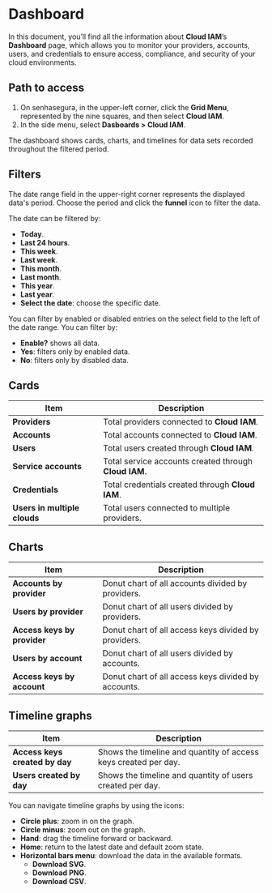 # Dashboard

In this document, you’ll find all the information about **Cloud IAM**’s **Dashboard** page, which allows you to monitor your providers, accounts, users, and credentials to ensure access, compliance, and security of your cloud environments.

## Path to access

1. On senhasegura, in the upper-left corner, click the **Grid Menu**, represented by the nine squares, and then select **Cloud IAM**.
2. In the side menu, select **Dasboards > Cloud IAM**.

The dashboard shows cards, charts, and timelines for data sets recorded throughout the filtered period.

## Filters

The date range field in the upper-right corner represents the displayed data's period. Choose the period and click the **funnel** icon to filter the data.

The date can be filtered by:

- **Today**.
- **Last 24 hours**.
- **This week**.
- **Last week**.
- **This month**.
- **Last month**.
- **This year**.
- **Last year**.
- **Select the date**: choose the specific date.

You can filter by enabled or disabled entries on the select field to the left of the date range. You can filter by:

- **Enable?** shows all data.
- **Yes**: filters only by enabled data.
- **No**: filters only by disabled data.

## Cards

| **Item** | **Description** |
| --- | --- |
| **Providers** | Total providers connected to **Cloud IAM**. |
| **Accounts** | Total accounts connected to **Cloud IAM**. |
| **Users** | Total users created through **Cloud IAM**. |
| **Service accounts** | Total service accounts created through **Cloud IAM**. |
| **Credentials** | Total credentials created through **Cloud IAM**. |
| **Users in multiple clouds** | Total users connected to multiple providers. |

## Charts

| **Item** | **Description** |
| --- | --- |
| **Accounts by provider** | Donut chart of all accounts divided by providers. |
| **Users by provider** | Donut chart of all users divided by providers. |
| **Access keys by provider** | Donut chart of all access keys divided by providers. |
| **Users by account** | Donut chart of all users divided by accounts. |
| **Access keys by account** | Donut chart of all access keys divided by accounts. |

## Timeline graphs

| **Item** | **Description** |
| --- | --- |
| **Access keys created by day** | Shows the timeline and quantity of access keys created per day. |
| **Users created by day** | Shows the timeline and quantity of users created per day. |

You can navigate timeline graphs by using the icons:

- **Circle plus**: zoom in on the graph.
- **Circle minus**: zoom out on the graph.
- **Hand**: drag the timeline forward or backward.
- **Home**: return to the latest date and default zoom state.
- **Horizontal bars menu**: download the data in the available formats.
  - **Download SVG**.
  - **Download PNG**.
  - **Download CSV**.
